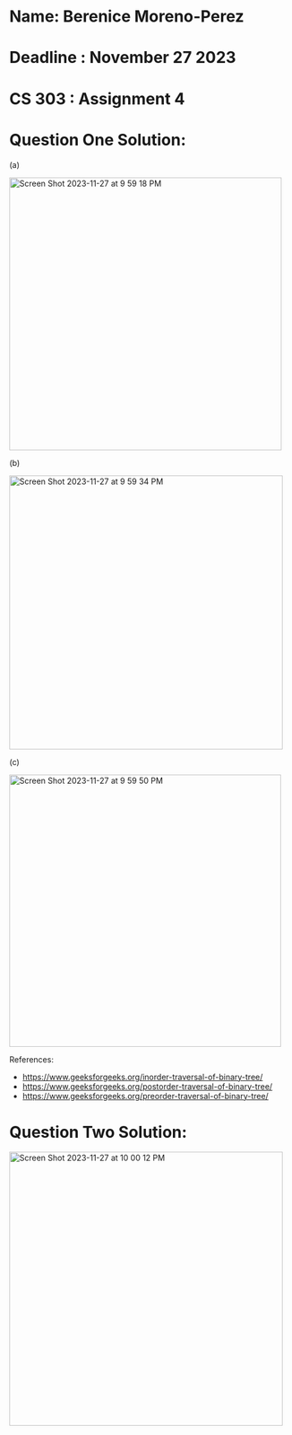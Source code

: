 # Name: Berenice Moreno-Perez
# Deadline : November 27 2023
# CS 303 : Assignment 4

# Question One Solution:

(a)

<img width="486" alt="Screen Shot 2023-11-27 at 9 59 18 PM" src="https://github.com/Bere-MP/CS303_AssignmentFour/assets/113536555/251a85c7-17a0-4ab3-9bb5-59e6edbd6616">

(b)

<img width="488" alt="Screen Shot 2023-11-27 at 9 59 34 PM" src="https://github.com/Bere-MP/CS303_AssignmentFour/assets/113536555/60c47f61-9a96-49ec-9b11-943165844e63">

(c)

<img width="485" alt="Screen Shot 2023-11-27 at 9 59 50 PM" src="https://github.com/Bere-MP/CS303_AssignmentFour/assets/113536555/001ae5fa-5d4b-4986-8b73-46fcaa0d0c1e">


References: 
- https://www.geeksforgeeks.org/inorder-traversal-of-binary-tree/
- https://www.geeksforgeeks.org/postorder-traversal-of-binary-tree/
- https://www.geeksforgeeks.org/preorder-traversal-of-binary-tree/


# Question Two Solution:
<img width="488" alt="Screen Shot 2023-11-27 at 10 00 12 PM" src="https://github.com/Bere-MP/CS303_AssignmentFour/assets/113536555/72a9782d-fb2b-4592-9c26-d3b418513b5e">


